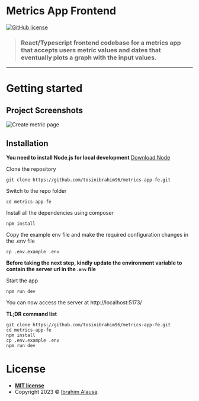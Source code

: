# Metrics App Frontend

 [![GitHub license](https://img.shields.io/github/license/gothinkster/laravel-realworld-example-app.svg)](http://opensource.org/licenses/mit-license.php)

> ### React/Typescript frontend codebase for a metrics app that accepts users metric values and dates that eventually plots a graph with the input values.

----------

# Getting started

## Project Screenshots
![Create metric page](https://imgur.com/RlZTvdh)

## Installation

**You need to install Node.js for local development** [Download Node](https://nodejs.org/en/download)


Clone the repository

    git clone https://github.com/tosinibrahim96/metrics-app-fe.git

Switch to the repo folder

    cd metrics-app-fe

Install all the dependencies using composer

    npm install

Copy the example env file and make the required configuration changes in the .env file

    cp .env.example .env


 **Before taking the next step, kindly update the environment variable to contain the server url in the .`env` file**


Start the app

    npm run dev

You can now access the server at  http://localhost:5173/

**TL;DR command list**

    git clone https://github.com/tosinibrahim96/metrics-app-fe.git
    cd metrics-app-fe
    npm install
    cp .env.example .env
    npm run dev

# License
- **[MIT license](http://opensource.org/licenses/mit-license.php)**
- Copyright 2023 © <a href="https://www.linkedin.com/in/ibrahim-alausa/" target="_blank">Ibrahim Alausa</a>.
